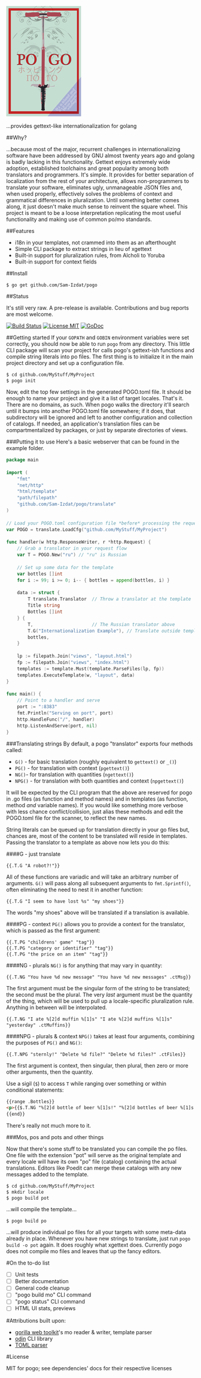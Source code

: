 
![pogo](doc/pogo-logo.png)

...provides gettext-like internationalization for golang 

##Why?

...because most of the major, recurrent challenges in internationalizing software have been addressed by GNU almost twenty years ago and golang is badly lacking in this functionality. Gettext enjoys extremely wide adoption, established toolchains and great popularity among both translators and programmers. It's simple. It provides for better separation of localization from the rest of your architecture, allows non-programmers to translate your software, eliminates ugly, unmanageable JSON files and, when used properly, effectively solves the problems of context and grammatical differences in pluralization. Until something better comes along, it just doesn't make much sense to reinvent the square wheel. This project is meant to be a loose interpretation replicating the most useful functionality and making use of common po/mo standards.

##Features 

- i18n in your templates, not crammed into them as an afterthought
- Simple CLI package to extract strings in lieu of xgettext
- Built-in support for pluralization rules, from Alcholi to Yoruba
- Built-in support for context fields

##Install

    $ go get github.com/Sam-Izdat/pogo

##Status

It's still very raw. A pre-release is available. Contributions and bug reports are most welcome.

[![Build Status](http://drone.io/github.com/Sam-Izdat/pogo/status.png)](https://drone.io/github.com/Sam-Izdat/pogo/latest) 
[![License MIT](http://img.shields.io/badge/license-MIT-red.svg?style=flat-square)](http://opensource.org/licenses/MIT)
[![GoDoc](http://img.shields.io/badge/doc-REFERENCE-blue.svg?style=flat-square)](https://godoc.org/github.com/Sam-Izdat/pogo/translate)

##Getting started
If your `GOPATH` and `GOBIN` environment variables were set correctly, you should now be able to run `pogo` from any directory. This little CLI package will scan your project for calls pogo's gettext-ish functions and compile string literals into po files. The first thing is to initialize it in the main project directory and set up a configuration file.

    $ cd github.com/MyStuff/MyProject
    $ pogo init

Now, edit the top few settings in the generated POGO.toml file. It should be enough to name your project and give it a list of target locales. That's it. There are no domains, as such. When pogo walks the directory it'll search until it bumps into another POGO.toml file somewhere; if it does, that subdirectory will be ignored and left to another configuration and collection of catalogs. If needed, an application's translation files can be compartmentalized by packages, or just by separate directories of views.

###Putting it to use
Here's a basic webserver that can be found in the example folder.

```go
package main
    
import (
    "fmt"
    "net/http"
    "html/template"
    "path/filepath"
    "github.com/Sam-Izdat/pogo/translate"
)

// Load your POGO.toml configuration file *before* processing the request
var POGO = translate.LoadCfg("github.com/MyStuff/MyProject")

func handler(w http.ResponseWriter, r *http.Request) {
    // Grab a translator in your request flow
    var T = POGO.New("ru") // "ru" is Russian

    // Set up some data for the template
    var bottles []int
    for i := 99; i >= 0; i-- { bottles = append(bottles, i) }

    data := struct {
        T translate.Translator  // Throw a translator at the template
        Title string
        Bottles []int
    } {
        T,                      // The Russian translator above
        T.G("Internationalization Example"), // Translate outside template
        bottles,
    }

    lp := filepath.Join("views", "layout.html")
    fp := filepath.Join("views", "index.html")
    templates := template.Must(template.ParseFiles(lp, fp))
    templates.ExecuteTemplate(w, "layout", data)
}

func main() {
    // Point to a handler and serve
    port := ":8383"
    fmt.Println("Serving on port", port)
    http.HandleFunc("/", handler)
    http.ListenAndServe(port, nil)
}
```
###Translating strings
By default, a pogo "translator" exports four methods called:
- `G()` - for basic translation (roughly equivalent to `gettext()` or `_()`)
- `PG()` - for translation with context (`pgettext()`)
- `NG()`- for translation with quantities (`ngettext()`)
- `NPG()` - for translation with both quantities and context (`npgettext()`)

It will be expected by the CLI program that the above are reserved for pogo in .go files (as function and method names) and in templates (as function, method *and* variable names). If you would like something more verbose with less chance conflict/collision, just alias these methods and edit the POGO.toml file for the scanner, to reflect the new names. 

String literals can be queued up for translation directly in your go files but, chances are, most of the content to be translated will reside in templates. Passing the translator to a template as above now lets you do this:

####G - just translate
```
{{.T.G "A robot?!"}}
```
All of these functions are variadic and will take an arbitrary number of arguments. `G()` will pass along all subsequent arguments to `fmt.Sprintf()`, often eliminating the need to nest it in another function:

```
{{.T.G "I seem to have lost %s" "my shoes"}}
```
The words "my shoes" above will be translated if a translation is available. 

####PG - context
`PG()` allows you to provide a context for the translator, which is passed as the first argument:

```
{{.T.PG "childrens' game" "tag"}}
{{.T.PG "category or identifier" "tag"}}
{{.T.PG "the price on an item" "tag"}}
```

####NG - plurals
`NG()` is for anything that may vary in quantity:
```
{{.T.NG "You have %d new message" "You have %d new messages" .ctMsg}}
```
The first argument must be the singular form of the string to be translated; the second must be the plural. The very *last* argument must be the quantity of the thing, which will be used to pull up a locale-specific pluralization rule. Anything in between will be interpolated.

```
{{.T.NG "I ate %[2]d muffin %[1]s" "I ate %[2]d muffins %[1]s" "yesterday" .ctMuffins}}
```

####NPG - plurals & context
`NPG()` takes at least four arguments, combining the purposes of `PG()` and `NG()`:
```
{{.T.NPG "sternly!" "Delete %d file?" "Delete %d files?" .ctFiles}}
```
The first argument is context, then singular, then plural, then zero or more other arguments, then the quantity.

Use a sigil (`$`) to access `T` while ranging over something or within conditional statements:

```html
{{range .Bottles}}
<p>{{$.T.NG "%[2]d bottle of beer %[1]s!" "%[2]d bottles of beer %[1]s!" "on the wall" (.)}}</p>
{{end}}
```
There's really not much more to it.

###Mos, pos and pots and other things

Now that there's some stuff to be translated you can compile the po files. One file with the extension "pot" will serve as the original template and every locale will have its own "po" file (catalog) containing the actual translations. Editors like Poedit can merge these catalogs with any new messages added to the template. 

    $ cd github.com/MyStuff/MyProject
    $ mkdir locale
    $ pogo build pot

...will compile the template...
        
    $ pogo build po

...will produce individual po files for all your targets with some meta-data already in place. Whenever you have new strings to translate, just run `pogo build -o pot` again. It does roughly what xgettext does. Currently pogo does not compile mo files and leaves that up the fancy editors. 

#On the to-do list

- [ ] Unit tests
- [ ] Better documentation
- [ ] General code cleanup
- [ ] "pogo build mo" CLI command
- [ ] "pogo status" CLI command
- [ ] HTML UI stats, previews

#Attributions
built upon:
- [gorilla web toolkit](https://github.com/gorilla)'s mo reader & writer, template parser
- [odin](https://github.com/jwaldrip/odin) CLI library
- [TOML parser](https://github.com/BurntSushi/toml)

#License

MIT for pogo; see dependencies' docs for their respective licenses
